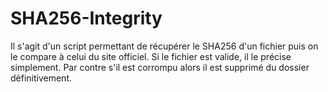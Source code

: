 # SHA256-Integrity
Il s'agit d'un script permettant de récupérer le SHA256 d'un fichier puis on le compare à celui du site officiel.   Si le fichier est valide, il le précise simplement.  Par contre s'il est corrompu alors il est supprimé du dossier définitivement.
